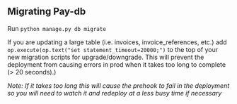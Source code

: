 ## Migrating Pay-db

Run `python manage.py db migrate`

If you are updating a large table (i.e. invoices, invoice_references, etc.) add `op.execute(op.text("set statement_timeout=20000;")` to the top of your new migration scripts for upgrade/downgrade. This will prevent the deployment from causing errors in prod when it takes too long to complete (> 20 seconds).)

_Note: If it takes too long this will cause the prehook to fail in the deployment so you will need to watch it and redeploy at a less busy time if necessary_
